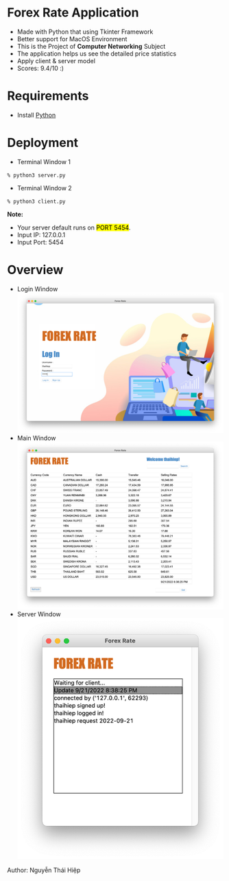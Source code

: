 # Forex Rate Application

- Made with Python that using Tkinter Framework
- Better support for MacOS Environment
- This is the Project of **Computer Networking** Subject
- The application helps us see the detailed price statistics
- Apply client & server model
- Scores: 9.4/10 :)

# Requirements

- Install [Python](https://www.python.org/downloads/)

# Deployment

- Terminal Window 1

```
% python3 server.py
```

- Terminal Window 2

```
% python3 client.py
```

**Note:**

- Your server default runs on <mark>PORT 5454</mark>.
- Input IP: 127.0.0.1
- Input Port: 5454

# Overview

- Login Window
  ![login](./overview/Login.png)
- Main Window
  ![main](./overview/MainMenu.png)
- Server Window
  ![server](./overview/Server.png)

Author: Nguyễn Thái Hiệp
